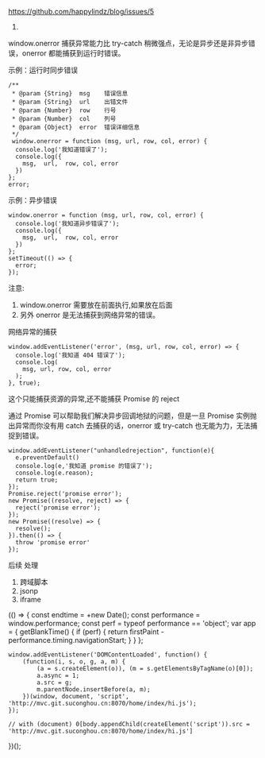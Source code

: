 https://github.com/happylindz/blog/issues/5

1.

window.onerror 捕获异常能力比 try-catch 稍微强点，无论是异步还是非异步错误，onerror 都能捕获到运行时错误。

示例：运行时同步错误

```
/**
 * @param {String}  msg    错误信息
 * @param {String}  url    出错文件
 * @param {Number}  row    行号
 * @param {Number}  col    列号
 * @param {Object}  error  错误详细信息
 */
 window.onerror = function (msg, url, row, col, error) {
  console.log('我知道错误了');
  console.log({
    msg,  url,  row, col, error
  })
};
error;
```

示例：异步错误

```
window.onerror = function (msg, url, row, col, error) {
  console.log('我知道异步错误了');
  console.log({
    msg,  url,  row, col, error
  })
};
setTimeout(() => {
  error;
});
```

注意:

1.  window.onerror 需要放在前面执行,如果放在后面
2.  另外 onerror 是无法捕获到网络异常的错误。

网络异常的捕获

```
window.addEventListener('error', (msg, url, row, col, error) => {
  console.log('我知道 404 错误了');
  console.log(
    msg, url, row, col, error
  );
}, true);
```

这个只能捕获资源的异常,还不能捕获 Promise 的 reject

通过 Promise 可以帮助我们解决异步回调地狱的问题，但是一旦 Promise 实例抛出异常而你没有用 catch 去捕获的话，onerror 或 try-catch 也无能为力，无法捕捉到错误。

```
window.addEventListener("unhandledrejection", function(e){
  e.preventDefault()
  console.log(e,'我知道 promise 的错误了');
  console.log(e.reason);
  return true;
});
Promise.reject('promise error');
new Promise((resolve, reject) => {
  reject('promise error');
});
new Promise((resolve) => {
  resolve();
}).then(() => {
  throw 'promise error'
});
```

后续 处理

1.  跨域脚本
2.  jsonp
3.  iframe

(() => {
const endtime = +new Date();
const performance = window.performance;
const perf = typeof performance == 'object';
var app = {
getBlankTime() {
if (perf) {
return firstPaint - performance.timing.navigationStart;
}
}
};

    window.addEventListener('DOMContentLoaded', function() {
    	(function(i, s, o, g, a, m) {
    		(a = s.createElement(o)), (m = s.getElementsByTagName(o)[0]);
    		a.async = 1;
    		a.src = g;
    		m.parentNode.insertBefore(a, m);
    	})(window, document, 'script', 'http://mvc.git.suconghou.cn:8070/home/index/hi.js');
    });

    // with (document) 0[body.appendChild(createElement('script')).src = 'http://mvc.git.suconghou.cn:8070/home/index/hi.js']

})();
